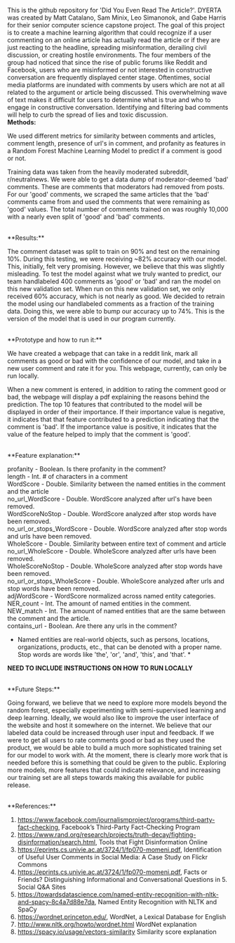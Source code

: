 This is the github repository for 'Did You Even Read The Article?'. DYERTA was created by Matt Catalano, Sam Minix, Leo Simanonok, and Gabe Harris for their senior computer science capstone project. The goal of this project is to create a machine learning algorithm that could recognize if a user commenting on an online article has actually read the article or if they are just reacting to the headline, spreading misinformation, derailing civil discussion, or creating hostile environments. The four members of the group had noticed that since the rise of public forums like Reddit and Facebook, users who are misinformed or not interested in constructive conversation are frequently displayed center stage. Oftentimes, social media platforms are inundated with comments by users which are not at all related to the argument or article being discussed. This overwhelming wave of text makes it difficult for users to determine what is true and who to engage in constructive conversation. Identifying and filtering bad comments will help to curb the spread of lies and toxic discussion.
<br/>
**Methods:**

We used different metrics for similarity between comments and articles, comment length, presence of url's in comment, and profanity as features in a Random Forest Machine Learning Model to predict if a comment is good or not.

Training data was taken from the heavily moderated subreddit, r/neutralnews. We were able to get a data dump of moderator-deemed 'bad' comments. These are comments that moderators had removed from posts. For our 'good' comments, we scraped the same articles that the 'bad' comments came from and used the comments that were remaining as 'good' values. The total number of comments trained on was roughly 10,000 with a nearly even split of 'good' and 'bad' comments.

<br/>
**Results:**

The comment dataset was split to train on 90% and test on the remaining 10%. During this testing, we were receiving ~82% accuracy with our model. This, initially, felt very promising. However, we believe that this was slightly misleading. To test the model against what we truly wanted to predict, our team handlabeled 400 comments as 'good' or 'bad' and ran the model on this new validation set. When run on this new validation set, we only received 60% accuracy, which is not nearly as good. We decided to retrain the model using our handlabeled comments as a fraction of the training data. Doing this, we were able to bump our accuracy up to 74%. This is the version of the model that is used in our program currently.

<br/>
**Prototype and how to run it:**

We have created a webpage that can take in a reddit link, mark all comments as good or bad with the confidence of our model, and take in a new user comment and rate it for you. This webpage, currently, can only be run locally.

When a new comment is entered, in addition to rating the comment good or bad, the webpage will display a pdf explaining the reasons behind the prediction. The top 10 features that contributed to the model will be displayed in order of their importance. If their importance value is negative, it indicates that that feature contributed to a prediction indicating that the comment is 'bad'. If the importance value is positive, it indicates that the value of the feature helped to imply that the comment is 'good'.

<br/>
**Feature explanation:**

profanity - Boolean. Is there profanity in the comment?<br/>
length - Int. # of characters in a comment<br/>
WordScore - Double. Similarity between the named entities in the comment and the article<br/>
no_url_WordScore - Double. WordScore analyzed after url's have been removed.<br/>
WordScoreNoStop - Double. WordScore analyzed after stop words have been removed.<br/>
no_url_or_stops_WordScore - Double. WordScore analyzed after stop words and urls have been removed.<br/>
WholeScore - Double. Similarity between entire text of comment and article<br/>
no_url_WholeScore - Double. WholeScore analyzed after urls have been removed.<br/>
WholeScoreNoStop - Double. WholeScore analyzed after stop words have been removed.<br/>
no_url_or_stops_WholeScore - Double. WholeScore analyzed after urls and stop words have been removed.<br/>
adjWordScore - WordScore normalized across named entity categories.<br/>
NER_count - Int. The amount of named entities in the comment.<br/>
NEW_match - Int. The amount of named entities that are the same between the comment and the article.<br/>
contains_url - Boolean. Are there any urls in the comment?<br/>

* Named entities are real-world objects, such as persons, locations, organizations, products, etc., that can be denoted with a proper name. Stop words are words like 'the', 'or', 'and', 'this', and 'that'. *

**NEED TO INCLUDE INSTRUCTIONS ON HOW TO RUN LOCALLY**

<br/>
**Future Steps:**

Going forward, we believe that we need to explore more models beyond the random forest, especially experimenting with semi-supervised learning and deep learning. Ideally, we would also like to improve the user interface of the website and host it somewhere on the internet. We believe that our labeled data could be increased through user input and feedback. If we were to get all users to rate comments good or bad as they used the product, we would be able to build a much more sophisticated training set for our model to work with. At the moment, there is clearly more work that is needed before this is something that could be given to the public. Exploring more models, more features that could indicate relevance, and increasing our training set are all steps towards making this available for public release.

<br/>
**References:**

1. https://www.facebook.com/journalismproject/programs/third-party-fact-checking, Facebook’s Third-Party Fact-Checking Program
2. https://www.rand.org/research/projects/truth-decay/fighting-disinformation/search.html, Tools that Fight Disinformation Online
3. https://eprints.cs.univie.ac.at/3724/1/fp070-momeni.pdf, Identification of Useful User Comments in Social Media: A Case Study on Flickr Commons
4. https://eprints.cs.univie.ac.at/3724/1/fp070-momeni.pdf, Facts or Friends? Distinguishing Informational and Conversational Questions in 5. Social Q&A Sites
6. https://towardsdatascience.com/named-entity-recognition-with-nltk-and-spacy-8c4a7d88e7da, Named Entity Recognition with NLTK and SpaCy
7. https://wordnet.princeton.edu/, WordNet, a Lexical Database for English
8. http://www.nltk.org/howto/wordnet.html WordNet explanation
9. https://spacy.io/usage/vectors-similarity Similarity score explanation


